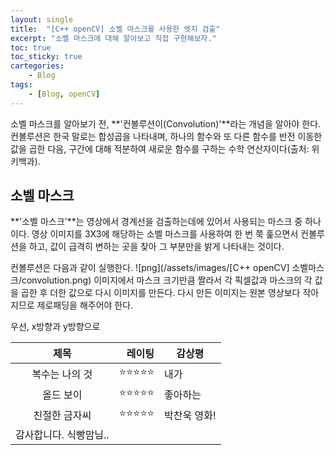 ```yaml
---
layout: single
title:  "[C++ openCV] 소벨 마스크를 사용한 엣지 검출"
excerpt: "소벨 마스크에 대해 알아보고 직접 구현해보자."
toc: true
toc_sticky: true
cartegories:
    - Blog
tags:
    - [Blog, openCV]
---
```

소벨 마스크를 알아보기 전, **'컨볼루션이(Convolution)'**라는 개념을 알아야 한다. 컨볼루션은 한국 말로는 합성곱을 나타내며, 하나의 함수와 또 다른 함수를 반전 이동한 값을 곱한 다음, 구간에 대해 적분하여 새로운 함수를 구하는 수학 연산자이다(출처: 위키백과).

## 소벨 마스크
**'소벨 마스크'**는 영상에서 경계선을 검출하는데에 있어서 사용되는 마스크 중 하나이다. 영상 이미지를 3X3에 해당하는 소벨 마스크를 사용하여 한 번 쭉 훑으면서 컨볼루션을 하고, 값이 급격히 변하는 곳을 찾아 그 부분만을 밝게 나타내는 것이다. 

컨볼루션은 다음과 같이 실행한다.
![png](/assets/images/[C++ openCV] 소벨마스크/convolution.png)
이미지에서 마스크 크기만큼 짤라서 각 픽셀값과 마스크의 각 값을 곱한 후 더한 값으로 다시 이미지를 만든다. 다시 만든 이미지는 원본 영상보다 작아지므로 제로패딩을 해주어야 한다.

우선, x방향과 y방향으로 


|**제목**|레이팅|감상평|
|:---:|---:|---|
|복수는 나의 것|⭐⭐⭐⭐⭐|내가|
|올드 보이|⭐⭐⭐⭐⭐|좋아하는|
|친절한 금자씨|⭐⭐⭐⭐⭐|박찬욱 영화!|
|감사합니다. 식빵맘님..|  
